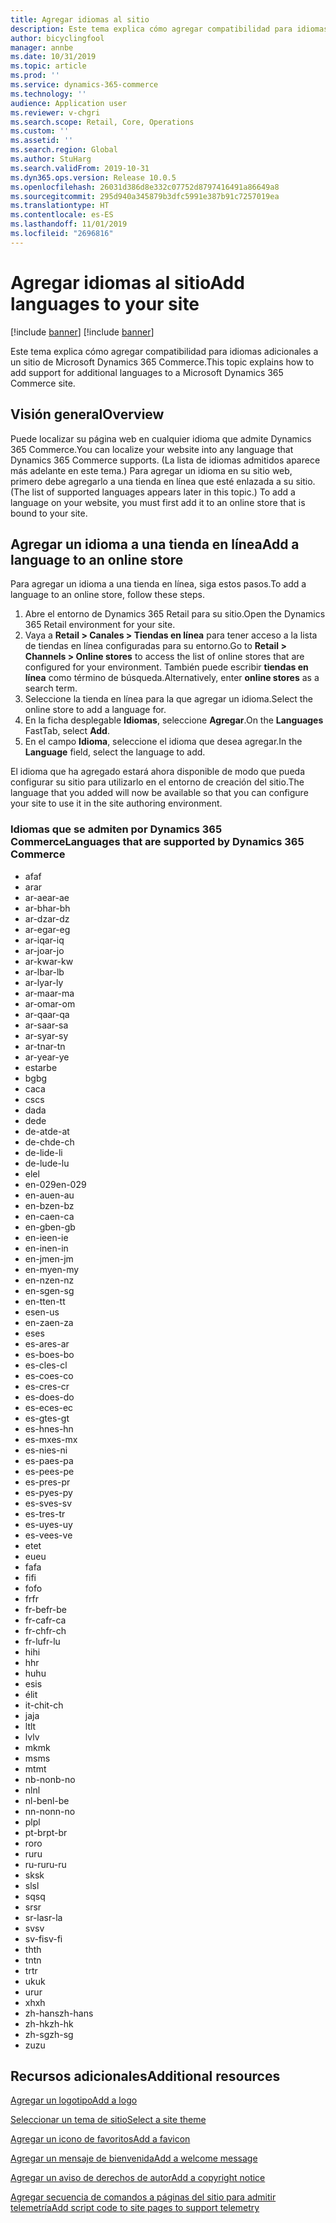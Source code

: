```yaml
---
title: Agregar idiomas al sitio
description: Este tema explica cómo agregar compatibilidad para idiomas adicionales a un sitio de Microsoft Dynamics 365 Commerce.
author: bicyclingfool
manager: annbe
ms.date: 10/31/2019
ms.topic: article
ms.prod: ''
ms.service: dynamics-365-commerce
ms.technology: ''
audience: Application user
ms.reviewer: v-chgri
ms.search.scope: Retail, Core, Operations
ms.custom: ''
ms.assetid: ''
ms.search.region: Global
ms.author: StuHarg
ms.search.validFrom: 2019-10-31
ms.dyn365.ops.version: Release 10.0.5
ms.openlocfilehash: 26031d386d8e332c07752d8797416491a86649a8
ms.sourcegitcommit: 295d940a345879b3dfc5991e387b91c7257019ea
ms.translationtype: HT
ms.contentlocale: es-ES
ms.lasthandoff: 11/01/2019
ms.locfileid: "2696816"
---
```

# <a name="add-languages-to-your-site"></a><span data-ttu-id="046d6-103">Agregar idiomas al sitio</span><span class="sxs-lookup"><span data-stu-id="046d6-103">Add languages to your site</span></span>

[!include [banner](includes/preview-banner.md)]
[!include [banner](includes/banner.md)]

<span data-ttu-id="046d6-104">Este tema explica cómo agregar compatibilidad para idiomas adicionales a un sitio de Microsoft Dynamics 365 Commerce.</span><span class="sxs-lookup"><span data-stu-id="046d6-104">This topic explains how to add support for additional languages to a Microsoft Dynamics 365 Commerce site.</span></span>

## <a name="overview"></a><span data-ttu-id="046d6-105">Visión general</span><span class="sxs-lookup"><span data-stu-id="046d6-105">Overview</span></span>

<span data-ttu-id="046d6-106">Puede localizar su página web en cualquier idioma que admite Dynamics 365 Commerce.</span><span class="sxs-lookup"><span data-stu-id="046d6-106">You can localize your website into any language that Dynamics 365 Commerce supports.</span></span> <span data-ttu-id="046d6-107">(La lista de idiomas admitidos aparece más adelante en este tema.) Para agregar un idioma en su sitio web, primero debe agregarlo a una tienda en línea que esté enlazada a su sitio.</span><span class="sxs-lookup"><span data-stu-id="046d6-107">(The list of supported languages appears later in this topic.) To add a language on your website, you must first add it to an online store that is bound to your site.</span></span>

## <a name="add-a-language-to-an-online-store"></a><span data-ttu-id="046d6-108">Agregar un idioma a una tienda en línea</span><span class="sxs-lookup"><span data-stu-id="046d6-108">Add a language to an online store</span></span>

<span data-ttu-id="046d6-109">Para agregar un idioma a una tienda en línea, siga estos pasos.</span><span class="sxs-lookup"><span data-stu-id="046d6-109">To add a language to an online store, follow these steps.</span></span>

1. <span data-ttu-id="046d6-110">Abre el entorno de Dynamics 365 Retail para su sitio.</span><span class="sxs-lookup"><span data-stu-id="046d6-110">Open the Dynamics 365 Retail environment for your site.</span></span>
1. <span data-ttu-id="046d6-111">Vaya a **Retail \> Canales \> Tiendas en línea** para tener acceso a la lista de tiendas en línea configuradas para su entorno.</span><span class="sxs-lookup"><span data-stu-id="046d6-111">Go to **Retail \> Channels \> Online stores** to access the list of online stores that are configured for your environment.</span></span> <span data-ttu-id="046d6-112">También puede escribir **tiendas en línea** como término de búsqueda.</span><span class="sxs-lookup"><span data-stu-id="046d6-112">Alternatively, enter **online stores** as a search term.</span></span>
1. <span data-ttu-id="046d6-113">Seleccione la tienda en línea para la que agregar un idioma.</span><span class="sxs-lookup"><span data-stu-id="046d6-113">Select the online store to add a language for.</span></span>
1. <span data-ttu-id="046d6-114">En la ficha desplegable **Idiomas**, seleccione **Agregar**.</span><span class="sxs-lookup"><span data-stu-id="046d6-114">On the **Languages** FastTab, select **Add**.</span></span>
1. <span data-ttu-id="046d6-115">En el campo **Idioma**, seleccione el idioma que desea agregar.</span><span class="sxs-lookup"><span data-stu-id="046d6-115">In the **Language** field, select the language to add.</span></span>

<span data-ttu-id="046d6-116">El idioma que ha agregado estará ahora disponible de modo que pueda configurar su sitio para utilizarlo en el entorno de creación del sitio.</span><span class="sxs-lookup"><span data-stu-id="046d6-116">The language that you added will now be available so that you can configure your site to use it in the site authoring environment.</span></span>

### <a name="languages-that-are-supported-by-dynamics-365-commerce"></a><span data-ttu-id="046d6-117">Idiomas que se admiten por Dynamics 365 Commerce</span><span class="sxs-lookup"><span data-stu-id="046d6-117">Languages that are supported by Dynamics 365 Commerce</span></span>

- <span data-ttu-id="046d6-118">af</span><span class="sxs-lookup"><span data-stu-id="046d6-118">af</span></span>
- <span data-ttu-id="046d6-119">ar</span><span class="sxs-lookup"><span data-stu-id="046d6-119">ar</span></span>
- <span data-ttu-id="046d6-120">ar-ae</span><span class="sxs-lookup"><span data-stu-id="046d6-120">ar-ae</span></span>
- <span data-ttu-id="046d6-121">ar-bh</span><span class="sxs-lookup"><span data-stu-id="046d6-121">ar-bh</span></span>
- <span data-ttu-id="046d6-122">ar-dz</span><span class="sxs-lookup"><span data-stu-id="046d6-122">ar-dz</span></span>
- <span data-ttu-id="046d6-123">ar-eg</span><span class="sxs-lookup"><span data-stu-id="046d6-123">ar-eg</span></span>
- <span data-ttu-id="046d6-124">ar-iq</span><span class="sxs-lookup"><span data-stu-id="046d6-124">ar-iq</span></span>
- <span data-ttu-id="046d6-125">ar-jo</span><span class="sxs-lookup"><span data-stu-id="046d6-125">ar-jo</span></span>
- <span data-ttu-id="046d6-126">ar-kw</span><span class="sxs-lookup"><span data-stu-id="046d6-126">ar-kw</span></span>
- <span data-ttu-id="046d6-127">ar-lb</span><span class="sxs-lookup"><span data-stu-id="046d6-127">ar-lb</span></span>
- <span data-ttu-id="046d6-128">ar-ly</span><span class="sxs-lookup"><span data-stu-id="046d6-128">ar-ly</span></span>
- <span data-ttu-id="046d6-129">ar-ma</span><span class="sxs-lookup"><span data-stu-id="046d6-129">ar-ma</span></span>
- <span data-ttu-id="046d6-130">ar-om</span><span class="sxs-lookup"><span data-stu-id="046d6-130">ar-om</span></span>
- <span data-ttu-id="046d6-131">ar-qa</span><span class="sxs-lookup"><span data-stu-id="046d6-131">ar-qa</span></span>
- <span data-ttu-id="046d6-132">ar-sa</span><span class="sxs-lookup"><span data-stu-id="046d6-132">ar-sa</span></span>
- <span data-ttu-id="046d6-133">ar-sy</span><span class="sxs-lookup"><span data-stu-id="046d6-133">ar-sy</span></span>
- <span data-ttu-id="046d6-134">ar-tn</span><span class="sxs-lookup"><span data-stu-id="046d6-134">ar-tn</span></span>
- <span data-ttu-id="046d6-135">ar-ye</span><span class="sxs-lookup"><span data-stu-id="046d6-135">ar-ye</span></span>
- <span data-ttu-id="046d6-136">estar</span><span class="sxs-lookup"><span data-stu-id="046d6-136">be</span></span>
- <span data-ttu-id="046d6-137">bg</span><span class="sxs-lookup"><span data-stu-id="046d6-137">bg</span></span>
- <span data-ttu-id="046d6-138">ca</span><span class="sxs-lookup"><span data-stu-id="046d6-138">ca</span></span>
- <span data-ttu-id="046d6-139">cs</span><span class="sxs-lookup"><span data-stu-id="046d6-139">cs</span></span>
- <span data-ttu-id="046d6-140">da</span><span class="sxs-lookup"><span data-stu-id="046d6-140">da</span></span>
- <span data-ttu-id="046d6-141">de</span><span class="sxs-lookup"><span data-stu-id="046d6-141">de</span></span>
- <span data-ttu-id="046d6-142">de-at</span><span class="sxs-lookup"><span data-stu-id="046d6-142">de-at</span></span>
- <span data-ttu-id="046d6-143">de-ch</span><span class="sxs-lookup"><span data-stu-id="046d6-143">de-ch</span></span>
- <span data-ttu-id="046d6-144">de-li</span><span class="sxs-lookup"><span data-stu-id="046d6-144">de-li</span></span>
- <span data-ttu-id="046d6-145">de-lu</span><span class="sxs-lookup"><span data-stu-id="046d6-145">de-lu</span></span>
- <span data-ttu-id="046d6-146">el</span><span class="sxs-lookup"><span data-stu-id="046d6-146">el</span></span>
- <span data-ttu-id="046d6-147">en-029</span><span class="sxs-lookup"><span data-stu-id="046d6-147">en-029</span></span>
- <span data-ttu-id="046d6-148">en-au</span><span class="sxs-lookup"><span data-stu-id="046d6-148">en-au</span></span>
- <span data-ttu-id="046d6-149">en-bz</span><span class="sxs-lookup"><span data-stu-id="046d6-149">en-bz</span></span>
- <span data-ttu-id="046d6-150">en-ca</span><span class="sxs-lookup"><span data-stu-id="046d6-150">en-ca</span></span>
- <span data-ttu-id="046d6-151">en-gb</span><span class="sxs-lookup"><span data-stu-id="046d6-151">en-gb</span></span>
- <span data-ttu-id="046d6-152">en-ie</span><span class="sxs-lookup"><span data-stu-id="046d6-152">en-ie</span></span>
- <span data-ttu-id="046d6-153">en-in</span><span class="sxs-lookup"><span data-stu-id="046d6-153">en-in</span></span>
- <span data-ttu-id="046d6-154">en-jm</span><span class="sxs-lookup"><span data-stu-id="046d6-154">en-jm</span></span>
- <span data-ttu-id="046d6-155">en-my</span><span class="sxs-lookup"><span data-stu-id="046d6-155">en-my</span></span>
- <span data-ttu-id="046d6-156">en-nz</span><span class="sxs-lookup"><span data-stu-id="046d6-156">en-nz</span></span>
- <span data-ttu-id="046d6-157">en-sg</span><span class="sxs-lookup"><span data-stu-id="046d6-157">en-sg</span></span>
- <span data-ttu-id="046d6-158">en-tt</span><span class="sxs-lookup"><span data-stu-id="046d6-158">en-tt</span></span>
- <span data-ttu-id="046d6-159">es</span><span class="sxs-lookup"><span data-stu-id="046d6-159">en-us</span></span>
- <span data-ttu-id="046d6-160">en-za</span><span class="sxs-lookup"><span data-stu-id="046d6-160">en-za</span></span>
- <span data-ttu-id="046d6-161">es</span><span class="sxs-lookup"><span data-stu-id="046d6-161">es</span></span>
- <span data-ttu-id="046d6-162">es-ar</span><span class="sxs-lookup"><span data-stu-id="046d6-162">es-ar</span></span>
- <span data-ttu-id="046d6-163">es-bo</span><span class="sxs-lookup"><span data-stu-id="046d6-163">es-bo</span></span>
- <span data-ttu-id="046d6-164">es-cl</span><span class="sxs-lookup"><span data-stu-id="046d6-164">es-cl</span></span>
- <span data-ttu-id="046d6-165">es-co</span><span class="sxs-lookup"><span data-stu-id="046d6-165">es-co</span></span>
- <span data-ttu-id="046d6-166">es-cr</span><span class="sxs-lookup"><span data-stu-id="046d6-166">es-cr</span></span>
- <span data-ttu-id="046d6-167">es-do</span><span class="sxs-lookup"><span data-stu-id="046d6-167">es-do</span></span>
- <span data-ttu-id="046d6-168">es-ec</span><span class="sxs-lookup"><span data-stu-id="046d6-168">es-ec</span></span>
- <span data-ttu-id="046d6-169">es-gt</span><span class="sxs-lookup"><span data-stu-id="046d6-169">es-gt</span></span>
- <span data-ttu-id="046d6-170">es-hn</span><span class="sxs-lookup"><span data-stu-id="046d6-170">es-hn</span></span>
- <span data-ttu-id="046d6-171">es-mx</span><span class="sxs-lookup"><span data-stu-id="046d6-171">es-mx</span></span>
- <span data-ttu-id="046d6-172">es-ni</span><span class="sxs-lookup"><span data-stu-id="046d6-172">es-ni</span></span>
- <span data-ttu-id="046d6-173">es-pa</span><span class="sxs-lookup"><span data-stu-id="046d6-173">es-pa</span></span>
- <span data-ttu-id="046d6-174">es-pe</span><span class="sxs-lookup"><span data-stu-id="046d6-174">es-pe</span></span>
- <span data-ttu-id="046d6-175">es-pr</span><span class="sxs-lookup"><span data-stu-id="046d6-175">es-pr</span></span>
- <span data-ttu-id="046d6-176">es-py</span><span class="sxs-lookup"><span data-stu-id="046d6-176">es-py</span></span>
- <span data-ttu-id="046d6-177">es-sv</span><span class="sxs-lookup"><span data-stu-id="046d6-177">es-sv</span></span>
- <span data-ttu-id="046d6-178">es-tr</span><span class="sxs-lookup"><span data-stu-id="046d6-178">es-tr</span></span>
- <span data-ttu-id="046d6-179">es-uy</span><span class="sxs-lookup"><span data-stu-id="046d6-179">es-uy</span></span>
- <span data-ttu-id="046d6-180">es-ve</span><span class="sxs-lookup"><span data-stu-id="046d6-180">es-ve</span></span>
- <span data-ttu-id="046d6-181">et</span><span class="sxs-lookup"><span data-stu-id="046d6-181">et</span></span>
- <span data-ttu-id="046d6-182">eu</span><span class="sxs-lookup"><span data-stu-id="046d6-182">eu</span></span>
- <span data-ttu-id="046d6-183">fa</span><span class="sxs-lookup"><span data-stu-id="046d6-183">fa</span></span>
- <span data-ttu-id="046d6-184">fi</span><span class="sxs-lookup"><span data-stu-id="046d6-184">fi</span></span>
- <span data-ttu-id="046d6-185">fo</span><span class="sxs-lookup"><span data-stu-id="046d6-185">fo</span></span>
- <span data-ttu-id="046d6-186">fr</span><span class="sxs-lookup"><span data-stu-id="046d6-186">fr</span></span>
- <span data-ttu-id="046d6-187">fr-be</span><span class="sxs-lookup"><span data-stu-id="046d6-187">fr-be</span></span>
- <span data-ttu-id="046d6-188">fr-ca</span><span class="sxs-lookup"><span data-stu-id="046d6-188">fr-ca</span></span>
- <span data-ttu-id="046d6-189">fr-ch</span><span class="sxs-lookup"><span data-stu-id="046d6-189">fr-ch</span></span>
- <span data-ttu-id="046d6-190">fr-lu</span><span class="sxs-lookup"><span data-stu-id="046d6-190">fr-lu</span></span>
- <span data-ttu-id="046d6-191">hi</span><span class="sxs-lookup"><span data-stu-id="046d6-191">hi</span></span>
- <span data-ttu-id="046d6-192">h</span><span class="sxs-lookup"><span data-stu-id="046d6-192">hr</span></span>
- <span data-ttu-id="046d6-193">hu</span><span class="sxs-lookup"><span data-stu-id="046d6-193">hu</span></span>
- <span data-ttu-id="046d6-194">es</span><span class="sxs-lookup"><span data-stu-id="046d6-194">is</span></span>
- <span data-ttu-id="046d6-195">él</span><span class="sxs-lookup"><span data-stu-id="046d6-195">it</span></span>
- <span data-ttu-id="046d6-196">it-ch</span><span class="sxs-lookup"><span data-stu-id="046d6-196">it-ch</span></span>
- <span data-ttu-id="046d6-197">ja</span><span class="sxs-lookup"><span data-stu-id="046d6-197">ja</span></span>
- <span data-ttu-id="046d6-198">lt</span><span class="sxs-lookup"><span data-stu-id="046d6-198">lt</span></span>
- <span data-ttu-id="046d6-199">lv</span><span class="sxs-lookup"><span data-stu-id="046d6-199">lv</span></span>
- <span data-ttu-id="046d6-200">mk</span><span class="sxs-lookup"><span data-stu-id="046d6-200">mk</span></span>
- <span data-ttu-id="046d6-201">ms</span><span class="sxs-lookup"><span data-stu-id="046d6-201">ms</span></span>
- <span data-ttu-id="046d6-202">mt</span><span class="sxs-lookup"><span data-stu-id="046d6-202">mt</span></span>
- <span data-ttu-id="046d6-203">nb-no</span><span class="sxs-lookup"><span data-stu-id="046d6-203">nb-no</span></span>
- <span data-ttu-id="046d6-204">nl</span><span class="sxs-lookup"><span data-stu-id="046d6-204">nl</span></span>
- <span data-ttu-id="046d6-205">nl-be</span><span class="sxs-lookup"><span data-stu-id="046d6-205">nl-be</span></span>
- <span data-ttu-id="046d6-206">nn-no</span><span class="sxs-lookup"><span data-stu-id="046d6-206">nn-no</span></span>
- <span data-ttu-id="046d6-207">pl</span><span class="sxs-lookup"><span data-stu-id="046d6-207">pl</span></span>
- <span data-ttu-id="046d6-208">pt-br</span><span class="sxs-lookup"><span data-stu-id="046d6-208">pt-br</span></span>
- <span data-ttu-id="046d6-209">ro</span><span class="sxs-lookup"><span data-stu-id="046d6-209">ro</span></span>
- <span data-ttu-id="046d6-210">ru</span><span class="sxs-lookup"><span data-stu-id="046d6-210">ru</span></span>
- <span data-ttu-id="046d6-211">ru-ru</span><span class="sxs-lookup"><span data-stu-id="046d6-211">ru-ru</span></span>
- <span data-ttu-id="046d6-212">sk</span><span class="sxs-lookup"><span data-stu-id="046d6-212">sk</span></span>
- <span data-ttu-id="046d6-213">sl</span><span class="sxs-lookup"><span data-stu-id="046d6-213">sl</span></span>
- <span data-ttu-id="046d6-214">sq</span><span class="sxs-lookup"><span data-stu-id="046d6-214">sq</span></span>
- <span data-ttu-id="046d6-215">sr</span><span class="sxs-lookup"><span data-stu-id="046d6-215">sr</span></span>
- <span data-ttu-id="046d6-216">sr-la</span><span class="sxs-lookup"><span data-stu-id="046d6-216">sr-la</span></span>
- <span data-ttu-id="046d6-217">sv</span><span class="sxs-lookup"><span data-stu-id="046d6-217">sv</span></span>
- <span data-ttu-id="046d6-218">sv-fi</span><span class="sxs-lookup"><span data-stu-id="046d6-218">sv-fi</span></span>
- <span data-ttu-id="046d6-219">th</span><span class="sxs-lookup"><span data-stu-id="046d6-219">th</span></span>
- <span data-ttu-id="046d6-220">tn</span><span class="sxs-lookup"><span data-stu-id="046d6-220">tn</span></span>
- <span data-ttu-id="046d6-221">tr</span><span class="sxs-lookup"><span data-stu-id="046d6-221">tr</span></span>
- <span data-ttu-id="046d6-222">uk</span><span class="sxs-lookup"><span data-stu-id="046d6-222">uk</span></span>
- <span data-ttu-id="046d6-223">ur</span><span class="sxs-lookup"><span data-stu-id="046d6-223">ur</span></span>
- <span data-ttu-id="046d6-224">xh</span><span class="sxs-lookup"><span data-stu-id="046d6-224">xh</span></span>
- <span data-ttu-id="046d6-225">zh-hans</span><span class="sxs-lookup"><span data-stu-id="046d6-225">zh-hans</span></span>
- <span data-ttu-id="046d6-226">zh-hk</span><span class="sxs-lookup"><span data-stu-id="046d6-226">zh-hk</span></span>
- <span data-ttu-id="046d6-227">zh-sg</span><span class="sxs-lookup"><span data-stu-id="046d6-227">zh-sg</span></span>
- <span data-ttu-id="046d6-228">zu</span><span class="sxs-lookup"><span data-stu-id="046d6-228">zu</span></span>

## <a name="additional-resources"></a><span data-ttu-id="046d6-229">Recursos adicionales</span><span class="sxs-lookup"><span data-stu-id="046d6-229">Additional resources</span></span>

[<span data-ttu-id="046d6-230">Agregar un logotipo</span><span class="sxs-lookup"><span data-stu-id="046d6-230">Add a logo</span></span>](add-logo.md)

[<span data-ttu-id="046d6-231">Seleccionar un tema de sitio</span><span class="sxs-lookup"><span data-stu-id="046d6-231">Select a site theme</span></span>](select-site-theme.md)

[<span data-ttu-id="046d6-232">Agregar un icono de favoritos</span><span class="sxs-lookup"><span data-stu-id="046d6-232">Add a favicon</span></span>](add-favicon.md)

[<span data-ttu-id="046d6-233">Agregar un mensaje de bienvenida</span><span class="sxs-lookup"><span data-stu-id="046d6-233">Add a welcome message</span></span>](add-welcome-message.md)

[<span data-ttu-id="046d6-234">Agregar un aviso de derechos de autor</span><span class="sxs-lookup"><span data-stu-id="046d6-234">Add a copyright notice</span></span>](add-copyright-notice.md)

[<span data-ttu-id="046d6-235">Agregar secuencia de comandos a páginas del sitio para admitir telemetría</span><span class="sxs-lookup"><span data-stu-id="046d6-235">Add script code to site pages to support telemetry</span></span>](add-telemetry.md)
